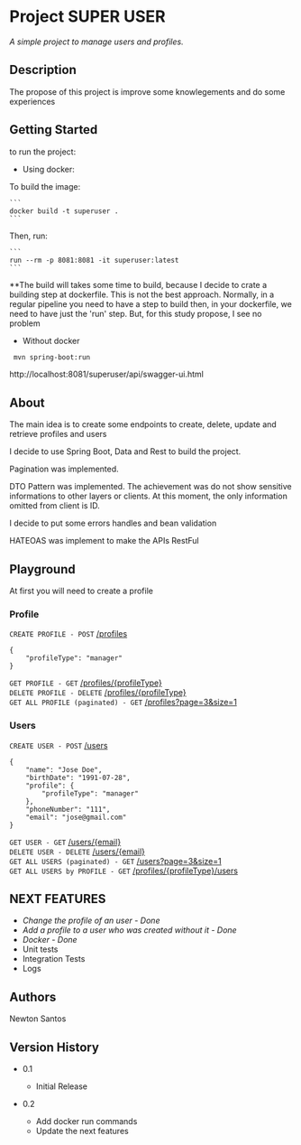 # Project SUPER USER

*A simple project to manage users and profiles.*

## Description

The propose of this project is improve some knowlegements and do some experiences

## Getting Started

to run the project:

* Using docker:

To build the image:

	```
	docker build -t superuser . 
	```
Then, run:
	
	```
	run --rm -p 8081:8081 -it superuser:latest 
	```

**The build will takes some time to build, because I decide to crate a building step at dockerfile. This is not the best approach. Normally, in a regular pipeline you need to have a step to build then, in your dockerfile, we need to have just the 'run' step. But, for this study propose, I see no problem

* Without docker	

```sh
 mvn spring-boot:run
```

 http://localhost:8081/superuser/api/swagger-ui.html

## About

  The main idea is to create some endpoints to create, delete, update and retrieve profiles and users
  
  I decide to use Spring Boot, Data and Rest to build the project.
  
  Pagination was implemented.
  
  DTO Pattern was implemented. The achievement was do not show sensitive informations to other layers or clients. 
  At this moment, the only information omitted from client is ID.
  
  I decide to put some errors handles and bean validation
  
  HATEOAS was implement to make the APIs RestFul
  
## Playground

At first you will need to create a profile

### Profile

`CREATE PROFILE - POST` [/profiles](#post) <br/>
  
```
{
    "profileType": "manager"
}
```

`GET PROFILE - GET` [/profiles/{profileType}](#post) <br/>
`DELETE PROFILE - DELETE` [/profiles/{profileType}](#post) <br/>
`GET ALL PROFILE (paginated) - GET` [/profiles?page=3&size=1](#post) <br/>

### Users

`CREATE USER - POST` [/users](#post) <br/>
  
```
{
    "name": "Jose Doe",
    "birthDate": "1991-07-28",
    "profile": {
        "profileType": "manager"
    },
    "phoneNumber": "111",
    "email": "jose@gmail.com"
}
```

`GET USER - GET` [/users/{email}](#post) <br/>
`DELETE USER - DELETE` [/users/{email}](#post) <br/>
`GET ALL USERS (paginated) - GET` [/users?page=3&size=1](#post) <br/>
`GET ALL USERS by PROFILE - GET` [/profiles/{profileType}/users](#post) <br/>


## NEXT FEATURES

* *Change the profile of an user - Done*
* *Add a profile to a user who was created without it - Done*
* *Docker - Done*
* Unit tests
* Integration Tests
* Logs



  


## Authors

 Newton Santos   


## Version History

* 0.1
    * Initial Release
    
* 0.2
    * Add docker run commands
    * Update the next features

